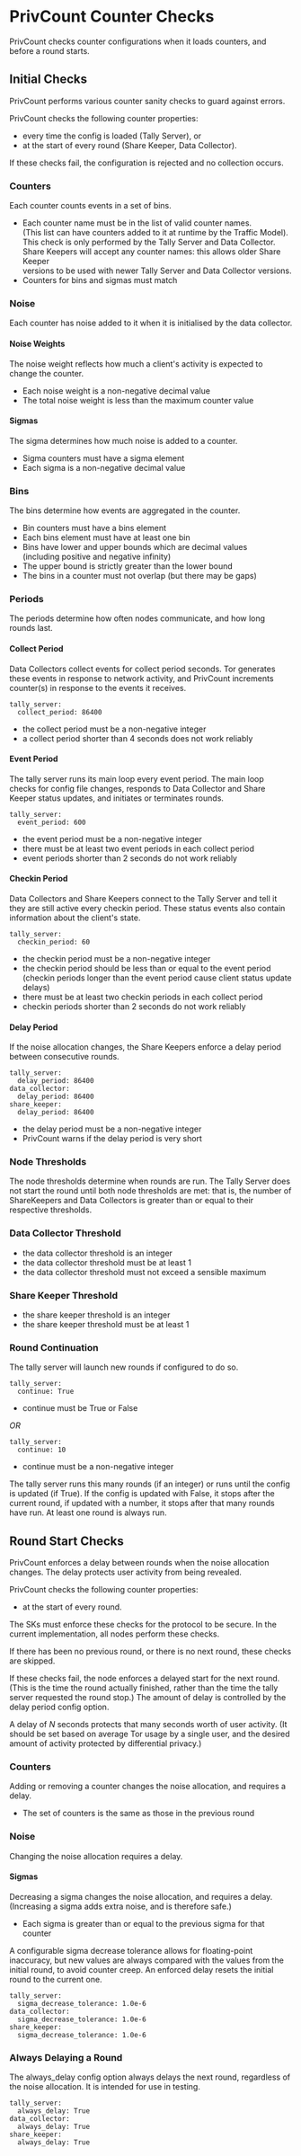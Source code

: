 # PrivCount Counter Checks

PrivCount checks counter configurations when it loads counters, and before
a round starts.

## Initial Checks

PrivCount performs various counter sanity checks to guard against errors.

PrivCount checks the following counter properties:
* every time the config is loaded (Tally Server), or
* at the start of every round (Share Keeper, Data Collector).

If these checks fail, the configuration is rejected and no collection occurs.

### Counters

Each counter counts events in a set of bins.

* Each counter name must be in the list of valid counter names.  
  (This list can have counters added to it at runtime by the Traffic Model).  
  This check is only performed by the Tally Server and Data Collector.  
  Share Keepers will accept any counter names: this allows older Share Keeper  
  versions to be used with newer Tally Server and Data Collector versions.
* Counters for bins and sigmas must match

### Noise

Each counter has noise added to it when it is initialised by the data
collector.

#### Noise Weights

The noise weight reflects how much a client's activity is expected to change
the counter.

* Each noise weight is a non-negative decimal value
* The total noise weight is less than the maximum counter value

#### Sigmas

The sigma determines how much noise is added to a counter.

* Sigma counters must have a sigma element
* Each sigma is a non-negative decimal value

### Bins

The bins determine how events are aggregated in the counter.

* Bin counters must have a bins element
* Each bins element must have at least one bin
* Bins have lower and upper bounds which are decimal values  
  (including positive and negative infinity)
* The upper bound is strictly greater than the lower bound
* The bins in a counter must not overlap (but there may be gaps)

### Periods

The periods determine how often nodes communicate, and how long rounds last.

#### Collect Period

Data Collectors collect events for collect period seconds. Tor generates these
events in response to network activity, and PrivCount increments counter(s) in
response to the events it receives.

```
tally_server:
  collect_period: 86400
```

* the collect period must be a non-negative integer
* a collect period shorter than 4 seconds does not work reliably

#### Event Period

The tally server runs its main loop every event period. The main loop checks
for config file changes, responds to Data Collector and Share Keeper status
updates, and initiates or terminates rounds.

```
tally_server:
  event_period: 600
```

* the event period must be a non-negative integer
* there must be at least two event periods in each collect period
* event periods shorter than 2 seconds do not work reliably

#### Checkin Period

Data Collectors and Share Keepers connect to the Tally Server and tell it they
are still active every checkin period. These status events also contain
information about the client's state.

```
tally_server:
  checkin_period: 60
```

* the checkin period must be a non-negative integer
* the checkin period should be less than or equal to the event period  
  (checkin periods longer than the event period cause client status update
  delays)
* there must be at least two checkin periods in each collect period
* checkin periods shorter than 2 seconds do not work reliably

#### Delay Period

If the noise allocation changes, the Share Keepers enforce a delay period
between consecutive rounds.

```
tally_server:
  delay_period: 86400
data_collector:
  delay_period: 86400
share_keeper:
  delay_period: 86400
```

* the delay period must be a non-negative integer
* PrivCount warns if the delay period is very short

### Node Thresholds

The node thresholds determine when rounds are run. The Tally Server does not
start the round until both node thresholds are met: that is, the number of
ShareKeepers and Data Collectors is greater than or equal to their respective
thresholds.

### Data Collector Threshold

* the data collector threshold is an integer
* the data collector threshold must be at least 1
* the data collector threshold must not exceed a sensible maximum

### Share Keeper Threshold

* the share keeper threshold is an integer
* the share keeper threshold must be at least 1

### Round Continuation

The tally server will launch new rounds if configured to do so.

```
tally_server:
  continue: True
```

* continue must be True or False

*OR*

```
tally_server:
  continue: 10
```

* continue must be a non-negative integer

The tally server runs this many rounds (if an integer) or runs until the
config is updated (if True). If the config is updated with False, it stops
after the current round, if updated with a number, it stops after that many
rounds have run. At least one round is always run.

## Round Start Checks

PrivCount enforces a delay between rounds when the noise allocation changes.
The delay protects user activity from being revealed.

PrivCount checks the following counter properties:
* at the start of every round.

The SKs must enforce these checks for the protocol to be secure. In the
current implementation, all nodes perform these checks.

If there has been no previous round, or there is no next round, these checks
are skipped.

If these checks fail, the node enforces a delayed start for the next round.
(This is the time the round actually finished, rather than the time the tally
server requested the round stop.) The amount of delay is controlled by the
delay period config option.

A delay of *N* seconds protects that many seconds worth of user activity.
(It should be set based on average Tor usage by a single user, and the
desired amount of activity protected by differential privacy.)

### Counters

Adding or removing a counter changes the noise allocation, and requires a
delay.

* The set of counters is the same as those in the previous round

### Noise

Changing the noise allocation requires a delay.

#### Sigmas

Decreasing a sigma changes the noise allocation, and requires a delay.
(Increasing a sigma adds extra noise, and is therefore safe.)

* Each sigma is greater than or equal to the previous sigma for that counter  

A configurable sigma decrease tolerance allows for floating-point inaccuracy,
but new values are always compared with the values from the initial round, to
avoid counter creep. An enforced delay resets the initial round to the current
one.

```
tally_server:
  sigma_decrease_tolerance: 1.0e-6
data_collector:
  sigma_decrease_tolerance: 1.0e-6
share_keeper:
  sigma_decrease_tolerance: 1.0e-6
```

### Always Delaying a Round

The always_delay config option always delays the next round, regardless of the
noise allocation. It is intended for use in testing.

```
tally_server:
  always_delay: True
data_collector:
  always_delay: True
share_keeper:
  always_delay: True
```
